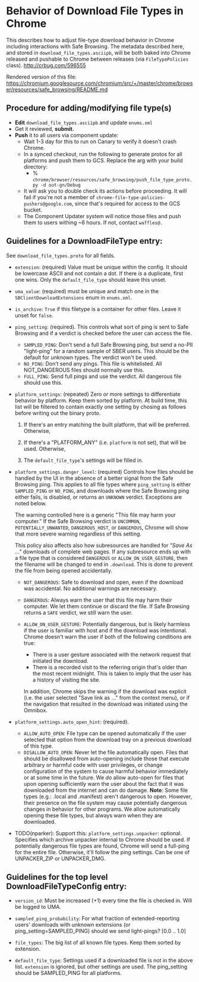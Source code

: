 # Behavior of Download File Types in Chrome

This describes how to adjust file-type download behavior in
Chrome including interactions with Safe Browsing. The metadata described
here, and stored in `download_file_types.asciipb`, will be both baked into
Chrome released and pushable to Chrome between releases (via
`FileTypePolicies` class).  http://crbug.com/596555

Rendered version of this file: https://chromium.googlesource.com/chromium/src/+/master/chrome/browser/resources/safe_browsing/README.md


## Procedure for adding/modifying file type(s)
  * **Edit** `download_file_types.asciipb` and update `enums.xml`
  * Get it reviewed, **submit.**
  * **Push** it to all users via component update:
    * Wait 1-3 day for this to run on Canary to verify it doesn't crash Chrome.
    * In a synced checkout, run the following to generate protos for all
      platforms and push them to GCS. Replace the arg with your build directory:
        * % `chrome/browser/resources/safe_browsing/push_file_type_proto.py -d
          out-gn/Debug`
    * It will ask you to double check its actions before proceeding.  It will
      fail if you're not a member of
      `chrome-file-type-policies-pushers@google.com`, since that's required for
      access to the GCS bucket.
    * The Component Updater system will notice those files and push them to
      users withing ~6 hours. If not, contact `waffles@.`


## Guidelines for a DownloadFileType entry:
See `download_file_types.proto` for all fields.

  * `extension`: (required) Value must be unique within the config. It should be
    lowercase ASCII and not contain a dot. If there _is_ a duplicate,
    first one wins. Only the `default_file_type` should leave this unset.

  * `uma_value`: (required) must be unique and match one in the
    `SBClientDownloadExtensions` enum in `enums.xml`.

  * `is_archive`: `True` if this filetype is a container for other files.
     Leave it unset for `false`.

  * `ping_setting`:  (required). This controls what sort of ping is sent
     to Safe Browsing and if a verdict is checked before the user can
     access the file.

    * `SAMPLED_PING`: Don't send a full Safe Browsing ping, but
       send a no-PII "light-ping" for a random sample of SBER users.
       This should be the default for unknown types. The verdict won't
       be used.
    * `NO_PING`:  Don’t send any pings. This file is whitelisted. All
      NOT_DANGEROUS files should normally use this.
    * `FULL_PING`: Send full pings and use the verdict. All dangerous
      file should use this.

  * `platform_settings`: (repeated) Zero or more settings to differentiate
     behavior by platform. Keep them sorted by platform. At build time,
     this list will be filtered to contain exactly one setting by chosing
     as follows before writing out the binary proto.

       1. If there's an entry matching the built platform,
         that will be preferred. Otherwise,

       2. If there's a "PLATFORM_ANY" (i.e. `platform` is not set),
       that will be used. Otherwise,

       3. The `default_file_type`'s settings will be filled in.

  * `platform_settings.danger_level`: (required) Controls how files should be
    handled by the UI in the absence of a better signal from the Safe Browsing
    ping. This applies to all file types where `ping_setting` is either
    `SAMPLED_PING` or `NO_PING`, and downloads where the Safe Browsing ping
    either fails, is disabled, or returns an `UNKNOWN` verdict. Exceptions are
    noted below.

    The warning controlled here is a generic "This file may harm your computer."
    If the Safe Browsing verdict is `UNCOMMON`, `POTENTIALLY_UNWANTED`,
    `DANGEROUS_HOST`, or `DANGEROUS`, Chrome will show that more severe warning
    regardless of this setting.

    This policy also affects also how subresources are handled for *"Save As
    ..."* downloads of complete web pages. If any subresource ends up with a
    file type that is considered `DANGEROUS` or `ALLOW_ON_USER_GESTURE`, then
    the filename will be changed to end in `.download`. This is done to prevent
    the file from being opened accidentally.

    * `NOT_DANGEROUS`: Safe to download and open, even if the download
       was accidental. No additional warnings are necessary.
    * `DANGEROUS`: Always warn the user that this file may harm their
      computer. We let them continue or discard the file. If Safe
      Browsing returns a `SAFE` verdict, we still warn the user.
    * `ALLOW_ON_USER_GESTURE`: Potentially dangerous, but is likely harmless if
      the user is familiar with host and if the download was intentional. Chrome
      doesn't warn the user if both of the following conditions are true:

        * There is a user gesture associated with the network request that
          initiated the download.
        * There is a recorded visit to the referring origin that's older than
          the most recent midnight. This is taken to imply that the user has a
          history of visiting the site.

      In addition, Chrome skips the warning if the download was explicit (i.e.
      the user selected "Save link as ..." from the context menu), or if the
      navigation that resulted in the download was initiated using the Omnibox.

  * `platform_settings.auto_open_hint`: (required).
    * `ALLOW_AUTO_OPEN`: File type can be opened automatically if the user
      selected that option from the download tray on a previous download
      of this type.
    * `DISALLOW_AUTO_OPEN`:  Never let the file automatically open.
      Files that should be disallowed from auto-opening include those that
      execute arbitrary or harmful code with user privileges, or change
      configuration of the system to cause harmful behavior immediately
      or at some time in the future. We *do* allow auto-open for files
      that upon opening sufficiently warn the user about the fact that it
      was downloaded from the internet and can do damage. **Note**:
      Some file types (e.g.: .local and .manifest) aren't dangerous
      to open. However, their presence on the file system may cause
      potentially dangerous changes in behavior for other programs. We
      allow automatically opening these file types, but always warn when
      they are downloaded.

  * TODO(nparker): Support this: `platform_settings.unpacker`:
     optional. Specifies which archive unpacker internal to Chrome
     should be used. If potentially dangerous file types are found,
     Chrome will send a full-ping for the entire file. Otherwise, it'll
     follow the ping settings. Can be one of UNPACKER_ZIP or UNPACKER_DMG.

## Guidelines for the top level DownloadFileTypeConfig entry:
  * `version_id`: Must be increased (+1) every time the file is checked in.
     Will be logged to UMA.

  * `sampled_ping_probability`: For what fraction of extended-reporting
    users' downloads with unknown extensions (or
    ping_setting=SAMPLED_PING) should we send light-pings? [0.0 .. 1.0]

  * `file_types`: The big list of all known file types. Keep them
     sorted by extension.

  * `default_file_type`: Settings used if a downloaded file is not in
    the above list. `extension` is ignored, but other settings are used.
    The ping_setting should be SAMPLED_PING for all platforms.

